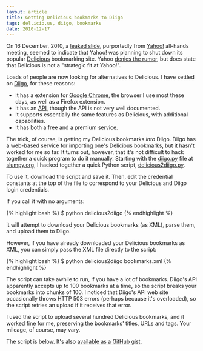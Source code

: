 ```yaml
---
layout: article
title: Getting Delicious bookmarks to Diigo
tags: del.icio.us, diigo, bookmarks
date: 2010-12-17
---
```


On 16 December, 2010, a [leaked slide][], purportedly from [Yahoo!][]
all-hands meeting, seemed to indicate that Yahoo! was planning to shut
down its popular [Delicious][] bookmarking site. Yahoo [denies the rumor][],
but does state that Delicious is not a "strategic fit at Yahoo!".

[leaked slide]: http://mashable.com/2010/12/16/leaked-slide-shows-yahoo-is-killing-delicious-other-web-apps/
[Yahoo!]: http://www.yahoo.com/
[Delicious]: http://www.delicious.com/
[denies the rumor]: http://mashable.com/2010/12/17/state-of-delicious/

Loads of people are now looking for alternatives to Delicious. I have
settled on [Diigo][], for these reasons:

* It has a extension for [Google Chrome][], the browser I use most these days,
  as well as a Firefox extension.
* It has an [API][Diigo API], though the API is not very well documented.
* It supports essentially the same features as Delicious, with additional
  capabilities.
* It has both a free and a premium service.

[Diigo]: http://www.diigo.com/
[Google Chrome]: http://www.google.com/chrome/
[Diigo API]: http://www.diigo.com/tools/api

The trick, of course, is getting my Delicious bookmarks *into* Diigo. Diigo
has a web-based service for importing one's Delicious bookmarks, but it
hasn't worked for me so far. It turns out, however, that it's not difficult
to hack together a quick program to do it manually. Starting with the
[diigo.py][] file at [slumpy.org](http://slumpy.org), I hacked together a
quick Python script, [delicious2diigo.py][].

[diigo.py]: http://slumpy.org/files/diigo.py_.txt
[delicious2diigo.py]: delicious2diigo.py

To use it, download the script and save it. Then, edit the credential
constants at the top of the file to correspond to your Delicious and Diigo
login credentials.

If you call it with no arguments:

{% highlight bash %}
    $ python delicious2diigo
{% endhighlight %}

it will attempt to download your Delicious bookmarks (as XML), parse them,
and upload them to Diigo.

However, if you have already downloaded your Delicious bookmarks as XML,
you can simply pass the XML file directly to the script:

{% highlight bash %}
    $ python delicious2diigo bookmarks.xml
{% endhighlight %}

The script can take awhile to run, if you have a lot of bookmarks. Diigo's
API apparently accepts up to 100 bookmarks at a time, so the script breaks
your bookmarks into chunks of 100. I noticed that Diigo's API web site
occasionally throws HTTP 503 errors (perhaps because it's overloaded), so
the script retries an upload if it receives that error.

I used the script to upload several hundred Delicious bookmarks, and it
worked fine for me, preserving the bookmarks' titles, URLs and tags. Your
mileage, of course, may vary.

The script is below. It's also [available as a GitHub gist][].

[available as a GitHub gist]: https://gist.github.com/746123

<script src="https://gist.github.com/746123.js"> </script>
